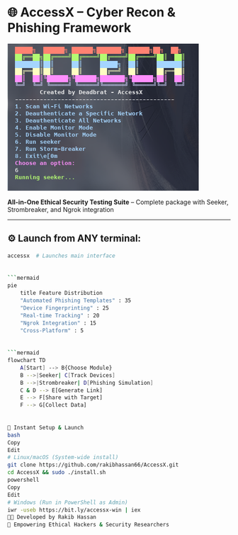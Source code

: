 # 🌐 AccessX – Cyber Recon & Phishing Framework

![AccessX Banner](Dev_File/Main%20Menu.png)

**All-in-One Ethical Security Testing Suite** – Complete package with Seeker, Strombreaker, and Ngrok integration

---

## ⚙️ Launch from ANY terminal:

```bash
accessx  # Launches main interface


```mermaid
pie
    title Feature Distribution
    "Automated Phishing Templates" : 35
    "Device Fingerprinting" : 25
    "Real-time Tracking" : 20
    "Ngrok Integration" : 15
    "Cross-Platform" : 5


```mermaid
flowchart TD
    A[Start] --> B{Choose Module}
    B -->|Seeker| C[Track Devices]
    B -->|Strombreaker| D[Phishing Simulation]
    C & D --> E[Generate Link]
    E --> F[Share with Target]
    F --> G[Collect Data]


🚀 Instant Setup & Launch
bash
Copy
Edit
# Linux/macOS (System-wide install)
git clone https://github.com/rakibhassan66/AccessX.git
cd AccessX && sudo ./install.sh
powershell
Copy
Edit
# Windows (Run in PowerShell as Admin)
iwr -useb https://bit.ly/accessx-win | iex
👨‍💻 Developed by Rakib Hassan
🔐 Empowering Ethical Hackers & Security Researchers